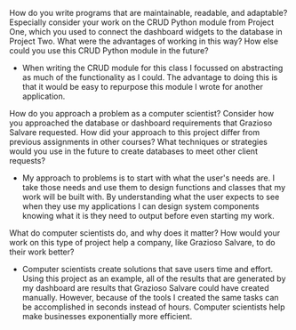 How do you write programs that are maintainable, readable, and adaptable? Especially consider your work on the CRUD Python module from Project One, which you used to connect the dashboard widgets to the database in Project Two. What were the advantages of working in this way? How else could you use this CRUD Python module in the future?

- When writing the CRUD module for this class I focussed on abstracting as much of the functionality as I could. The advantage to doing this is that it would be easy to repurpose this module I wrote for another application.

How do you approach a problem as a computer scientist? Consider how you approached the database or dashboard requirements that Grazioso Salvare requested. How did your approach to this project differ from previous assignments in other courses? What techniques or strategies would you use in the future to create databases to meet other client requests?

- My approach to problems is to start with what the user's needs are. I take those needs and use them to design functions and classes that my work will be built with. By understanding what the user expects to see when they use my applications I can design system components knowing what it is they need to output before even starting my work.

What do computer scientists do, and why does it matter? How would your work on this type of project help a company, like Grazioso Salvare, to do their work better?

- Computer scientists create solutions that save users time and effort. Using this project as an example, all of the results that are generated by my dashboard are results that Grazioso Salvare could have created manually. However, because of the tools I created the same tasks can be accomplished in seconds instead of hours. Computer scientists help make businesses exponentially more efficient.
